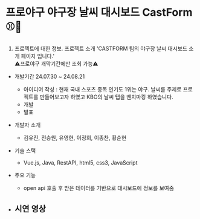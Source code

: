 # 프로야구 야구장 날씨 대시보드 CastForm ⚾🥎

01. 프로젝트에 대한 정보.
프로젝트 소개
'CASTFORM 팀의 야구장 날씨 대시보드 소개 페이지 입니다.' <br>
⚠️프로야구 개막기간에만 조회 가능⚠️

- 개발기간 24.07.30 ~ 24.08.21 <br>
  - 아이디어 작성 : 현재 국내 스포츠 종목 인기도 1위는 야구. 날씨를 주제로 프로젝트를 만들어보고자 하였고 KBO의 날씨 탭을 벤치마킹 하였습니다.<br>
  - 개발 <br>
  - 발표 <br>

- 개발자 소개
  - 김유진, 전승원, 유영현, 이정희, 이종찬, 황순현<br>

- 기술 스택
  - Vue.js, Java, RestAPI, html5, css3, JavaScript<br>

- 주요 기능
  - open api 호출 후 받은 데이터를 기반으로 대시보드에 정보를 보여줌
 
- 시연 영상
  - 
